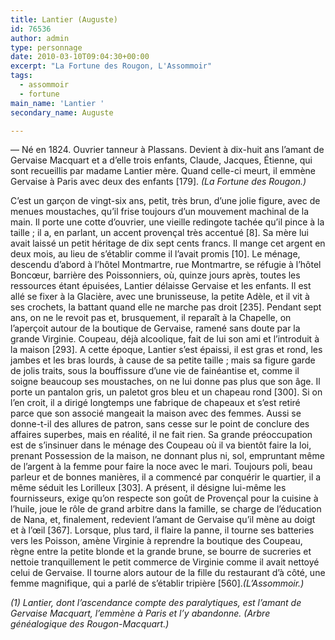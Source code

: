 ```yaml
---
title: Lantier (Auguste)
id: 76536
author: admin
type: personnage
date: 2010-03-10T09:04:30+00:00
excerpt: "La Fortune des Rougon, L'Assommoir"
tags:
  - assommoir
  - fortune
main_name: 'Lantier '
secondary_name: Auguste

---
```

— Né en 1824. Ouvrier tanneur à Plassans. Devient à dix-huit ans l&rsquo;amant de Gervaise Macquart et a d&rsquo;elle trois enfants, Claude, Jacques, Étienne, qui sont recueillis par madame Lantier mère. Quand celle-ci meurt, il emmène Gervaise à Paris avec deux des enfants [179]. _(La Fortune des Rougon.)_

C&rsquo;est un garçon de vingt-six ans, petit, très brun, d&rsquo;une jolie figure, avec de menues moustaches, qu&rsquo;il frise toujours d&rsquo;un mouvement machinal de la main. Il porte une cotte d&rsquo;ouvrier, une vieille redingote tachée qu&rsquo;il pince à la taille ; il a, en parlant, un accent provençal très accentué [8]. Sa mère lui avait laissé un petit héritage de dix sept cents francs. Il mange cet argent en deux mois, au lieu de s&rsquo;établir comme il l&rsquo;avait promis [10]. Le ménage, descendu d&rsquo;abord à l&rsquo;hôtel Montmartre, rue Montmartre, se réfugie à l&rsquo;hôtel Boncœur, barrière des Poissonniers, où, quinze jours après, toutes les ressources étant épuisées, Lantier délaisse Gervaise et les enfants. Il est allé se fixer à la Glacière, avec une brunisseuse, la petite Adèle, et il vit à ses crochets, la battant quand elle ne marche pas droit [235]. Pendant sept ans, on ne le revoit pas et, brusquement, il reparaît à la Chapelle, on l&rsquo;aperçoit autour de la boutique de Gervaise, ramené sans doute par la grande Virginie. Coupeau, déjà alcoolique, fait de lui son ami et l&rsquo;introduit à la maison [293]. A cette époque, Lantier s&rsquo;est épaissi, il est gras et rond, les jambes et les bras lourds, à cause de sa petite taille ; mais sa figure garde de jolis traits, sous la bouffissure d&rsquo;une vie de fainéantise et, comme il soigne beaucoup ses moustaches, on ne lui donne pas plus que son âge. Il porte un pantalon gris, un paletot gros bleu et un chapeau rond [300]. Si on l&rsquo;en croit, il a dirigé longtemps une fabrique de chapeaux et s&rsquo;est retiré parce que son associé mangeait la maison avec des femmes. Aussi se donne-t-il des allures de patron, sans cesse sur le point de conclure des affaires superbes, mais en réalité, il ne fait rien. Sa grande préoccupation est de s&rsquo;insinuer dans le ménage des Coupeau où il va bientôt faire la loi, prenant Possession de la maison, ne donnant plus ni, sol, empruntant même de l&rsquo;argent à la femme pour faire la noce avec le mari. Toujours poli, beau parleur et de bonnes manières, il a commencé par conquérir le quartier, il a même séduit les Lorilleux [303]. A présent, il désigne lui-même les fournisseurs, exige qu&rsquo;on respecte son goût de Provençal pour la cuisine à l&rsquo;huile, joue le rôle de grand arbitre dans la famille, se charge de l&rsquo;éducation de Nana, et, finalement, redevient l&rsquo;amant de Gervaise qu&rsquo;il mène au doigt et à l&rsquo;œil [367]. Lorsque, plus tard, il flaire la panne, il tourne ses batteries vers les Poisson, amène Virginie à reprendre la boutique des Coupeau, règne entre la petite blonde et la grande brune, se bourre de sucreries et nettoie tranquillement le petit commerce de Virginie comme il avait nettoyé celui de Gervaise. Il tourne alors autour de la fille du restaurant d&rsquo;à côté, une femme magnifique, qui a parlé de s&rsquo;établir tripière [560]._(L&rsquo;Assommoir.)_

_(1) Lantier, dont l&rsquo;ascendance compte des paralytiques, est l&rsquo;amant de Gervaise Macquart, l&rsquo;emmène à Paris et l&rsquo;y abandonne. (Arbre généalogique des Rougon-Macquart.)_